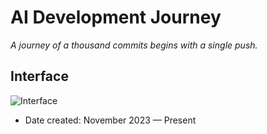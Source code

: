 # AI Development Journey

*A journey of a thousand commits begins with a single push.*

## Interface
![Interface]()

- Date created: November 2023 — Present
